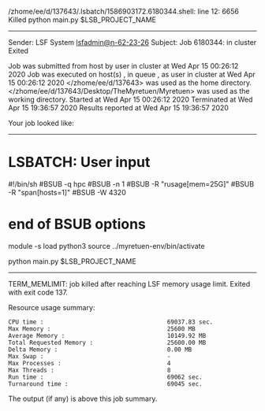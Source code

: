 /zhome/ee/d/137643/.lsbatch/1586903172.6180344.shell: line 12:  6656 Killed                  python main.py $LSB_PROJECT_NAME

------------------------------------------------------------
Sender: LSF System <lsfadmin@n-62-23-26>
Subject: Job 6180344: <NNAgent188000-IMP-sample-length10-hist10> in cluster <dcc> Exited

Job <NNAgent188000-IMP-sample-length10-hist10> was submitted from host <n-62-30-6> by user <s183905> in cluster <dcc> at Wed Apr 15 00:26:12 2020
Job was executed on host(s) <n-62-23-26>, in queue <hpc>, as user <s183905> in cluster <dcc> at Wed Apr 15 00:26:12 2020
</zhome/ee/d/137643> was used as the home directory.
</zhome/ee/d/137643/Desktop/TheMyretuen/Myretuen> was used as the working directory.
Started at Wed Apr 15 00:26:12 2020
Terminated at Wed Apr 15 19:36:57 2020
Results reported at Wed Apr 15 19:36:57 2020

Your job looked like:

------------------------------------------------------------
# LSBATCH: User input
#!/bin/sh
#BSUB -q hpc
#BSUB -n 1
#BSUB -R "rusage[mem=25G]"
#BSUB -R "span[hosts=1]"
#BSUB -W 4320
# end of BSUB options

module -s load python3
source ../myretuen-env/bin/activate

python main.py $LSB_PROJECT_NAME


------------------------------------------------------------

TERM_MEMLIMIT: job killed after reaching LSF memory usage limit.
Exited with exit code 137.

Resource usage summary:

    CPU time :                                   69037.83 sec.
    Max Memory :                                 25600 MB
    Average Memory :                             10149.92 MB
    Total Requested Memory :                     25600.00 MB
    Delta Memory :                               0.00 MB
    Max Swap :                                   -
    Max Processes :                              4
    Max Threads :                                8
    Run time :                                   69062 sec.
    Turnaround time :                            69045 sec.

The output (if any) is above this job summary.

